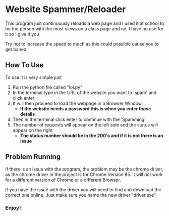 # Website Spammer/Reloader
This program just continuously reloads a web page and I used it at school 
to be the person with the most views on a class page and no, I have no 
use for it so I give it you

Try not to increase the speed to much as this could possible cause 
you to get baned

## How To Use
To use it is very simple just 
1. Run the python file called "lol.py"
1. In the terminal type in the URL of the website you want to 'spam' and click enter
1. It will then proceed to load the webpage in a Browser Window
    * __If the website needs a password this is when you enter those details__
1. Then in the terminal click enter to continue with the 'Spamming'
1. The number of requests will appear on the left side and the status will appear on 
the right
    * __The status number should be in the 200's and if it is not there is an issue__
## Problem Running
If there is an issue with the program, the problem may be the chrome driver,
as the chrome driver in the project is for Chrome Version 85. It will not work
for a different version of Chrome or a different Browser.

If you have the issue with the driver you will need to find and download the
correct one online. Just make sure you name the new driver "driver.exe"

### Enjoy!
